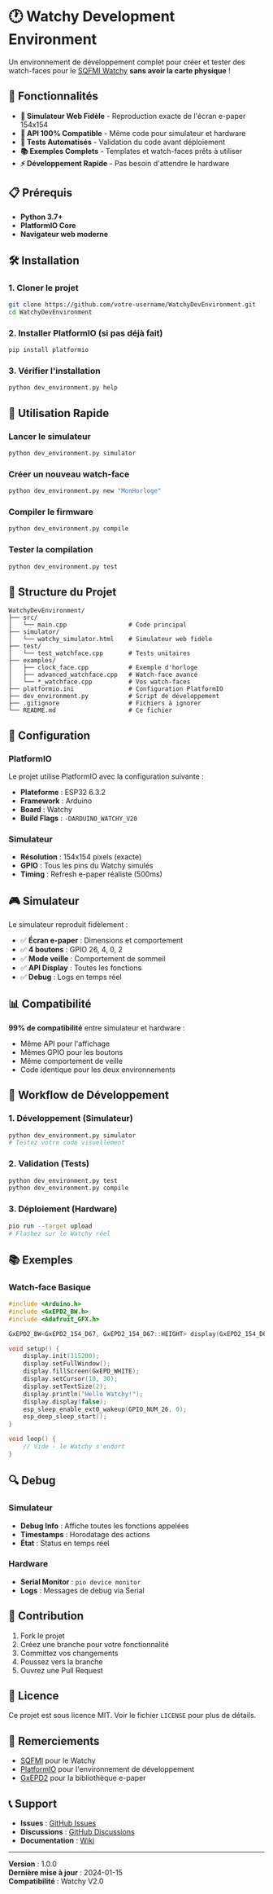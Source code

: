 # 🕐 Watchy Development Environment

Un environnement de développement complet pour créer et tester des watch-faces pour le [SQFMI Watchy](https://watchy.sqfmi.com/) **sans avoir la carte physique** !

## 🚀 Fonctionnalités

- **📱 Simulateur Web Fidèle** - Reproduction exacte de l'écran e-paper 154x154
- **🔧 API 100% Compatible** - Même code pour simulateur et hardware
- **🧪 Tests Automatisés** - Validation du code avant déploiement
- **📚 Exemples Complets** - Templates et watch-faces prêts à utiliser
- **⚡ Développement Rapide** - Pas besoin d'attendre le hardware

## 📋 Prérequis

- **Python 3.7+**
- **PlatformIO Core**
- **Navigateur web moderne**

## 🛠️ Installation

### 1. Cloner le projet
```bash
git clone https://github.com/votre-username/WatchyDevEnvironment.git
cd WatchyDevEnvironment
```

### 2. Installer PlatformIO (si pas déjà fait)
```bash
pip install platformio
```

### 3. Vérifier l'installation
```bash
python dev_environment.py help
```

## 🎯 Utilisation Rapide

### Lancer le simulateur
```bash
python dev_environment.py simulator
```

### Créer un nouveau watch-face
```bash
python dev_environment.py new "MonHorloge"
```

### Compiler le firmware
```bash
python dev_environment.py compile
```

### Tester la compilation
```bash
python dev_environment.py test
```

## 📁 Structure du Projet

```
WatchyDevEnvironment/
├── src/
│   └── main.cpp                 # Code principal
├── simulator/
│   └── watchy_simulator.html    # Simulateur web fidèle
├── test/
│   └── test_watchface.cpp       # Tests unitaires
├── examples/
│   ├── clock_face.cpp           # Exemple d'horloge
│   ├── advanced_watchface.cpp   # Watch-face avancé
│   └── *_watchface.cpp          # Vos watch-faces
├── platformio.ini               # Configuration PlatformIO
├── dev_environment.py           # Script de développement
├── .gitignore                   # Fichiers à ignorer
└── README.md                    # Ce fichier
```

## 🔧 Configuration

### PlatformIO
Le projet utilise PlatformIO avec la configuration suivante :
- **Plateforme** : ESP32 6.3.2
- **Framework** : Arduino
- **Board** : Watchy
- **Build Flags** : `-DARDUINO_WATCHY_V20`

### Simulateur
- **Résolution** : 154x154 pixels (exacte)
- **GPIO** : Tous les pins du Watchy simulés
- **Timing** : Refresh e-paper réaliste (500ms)

## 🎮 Simulateur

Le simulateur reproduit fidèlement :
- ✅ **Écran e-paper** : Dimensions et comportement
- ✅ **4 boutons** : GPIO 26, 4, 0, 2
- ✅ **Mode veille** : Comportement de sommeil
- ✅ **API Display** : Toutes les fonctions
- ✅ **Debug** : Logs en temps réel

## 📊 Compatibilité

**99% de compatibilité** entre simulateur et hardware :
- Même API pour l'affichage
- Mêmes GPIO pour les boutons
- Même comportement de veille
- Code identique pour les deux environnements

## 🚀 Workflow de Développement

### 1. Développement (Simulateur)
```bash
python dev_environment.py simulator
# Testez votre code visuellement
```

### 2. Validation (Tests)
```bash
python dev_environment.py test
python dev_environment.py compile
```

### 3. Déploiement (Hardware)
```bash
pio run --target upload
# Flashez sur le Watchy réel
```

## 📚 Exemples

### Watch-face Basique
```cpp
#include <Arduino.h>
#include <GxEPD2_BW.h>
#include <Adafruit_GFX.h>

GxEPD2_BW<GxEPD2_154_D67, GxEPD2_154_D67::HEIGHT> display(GxEPD2_154_D67(5, 10, 9, 19));

void setup() {
    display.init(115200);
    display.setFullWindow();
    display.fillScreen(GxEPD_WHITE);
    display.setCursor(10, 30);
    display.setTextSize(2);
    display.println("Hello Watchy!");
    display.display(false);
    esp_sleep_enable_ext0_wakeup(GPIO_NUM_26, 0);
    esp_deep_sleep_start();
}

void loop() {
    // Vide - le Watchy s'endort
}
```

## 🔍 Debug

### Simulateur
- **Debug Info** : Affiche toutes les fonctions appelées
- **Timestamps** : Horodatage des actions
- **État** : Status en temps réel

### Hardware
- **Serial Monitor** : `pio device monitor`
- **Logs** : Messages de debug via Serial

## 🤝 Contribution

1. Fork le projet
2. Créez une branche pour votre fonctionnalité
3. Committez vos changements
4. Poussez vers la branche
5. Ouvrez une Pull Request

## 📄 Licence

Ce projet est sous licence MIT. Voir le fichier `LICENSE` pour plus de détails.

## 🙏 Remerciements

- [SQFMI](https://sqfmi.com/) pour le Watchy
- [PlatformIO](https://platformio.org/) pour l'environnement de développement
- [GxEPD2](https://github.com/ZinggJM/GxEPD2) pour la bibliothèque e-paper

## 📞 Support

- **Issues** : [GitHub Issues](https://github.com/votre-username/WatchyDevEnvironment/issues)
- **Discussions** : [GitHub Discussions](https://github.com/votre-username/WatchyDevEnvironment/discussions)
- **Documentation** : [Wiki](https://github.com/votre-username/WatchyDevEnvironment/wiki)

---

**Version** : 1.0.0  
**Dernière mise à jour** : 2024-01-15  
**Compatibilité** : Watchy V2.0 
